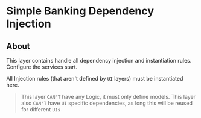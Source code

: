 # Simple Banking Dependency Injection

## About

This layer contains handle all dependency injection and instantiation rules. Configure the services start.

All Injection rules (that aren't defined by `UI` layers) must be instantiated here.

> This layer `CAN'T` have any Logic, it must only define models.
    This layer also `CAN'T` have `UI` specific dependencies, as long this will be reused for different `UIs`

